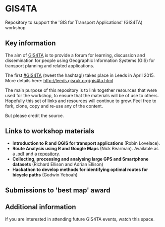 # GIS4TA

Repository to support the 'GIS for Transport Applications' (GIS4TA) workshop

## Key information

The aim of [GIS4TA](https://github.com/Robinlovelace/GIS4TA) is to provide a forum for learning, discussion and
dissemination for people using Geographic Information Systems (GIS) for
transport planning and related applications.

The first [#GIS4TA](https://twitter.com/hashtag/gis4ta?src=hash) 
(tweet the hashtag!) takes place in Leeds in April 2015. More details
here: http://leeds.gisruk.org/gis4ta.html

The main purpose of this repository is to link together resources that
were used for the workshop, to ensure that the materials will be of
use to others. Hopefully this set of links and resources will continue
to grow. Feel free to fork, clone, copy and re-use any of the content.

But please credit the source.

## Links to workshop materials

- **Introduction to R and QGIS for transport applications** (Robin Lovelace).
- **Route Analysis using R and Google Maps** (Nick Bearman). Available as a [.pdf](https://github.com/nickbearman/transport-workshop/raw/master/transport-workshop.pdf) and a [repository](https://github.com/nickbearman/transport-workshop).
- **Collecting, processing and analysing large GPS and Smartphone datasets** (Richard Ellison and Adrian Ellison)
- **Hackathon to develop methods for identifying optimal routes for bicycle paths** (Godwin Yeboah)


## Submissions to 'best map' award


## Additional information

If you are interested in attending future GIS4TA events, watch this space.
